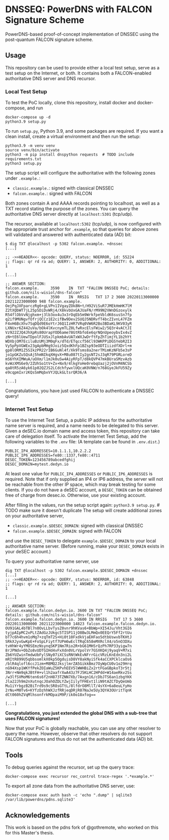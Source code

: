 # DNSSEQ: PowerDNS with FALCON Signature Scheme

PowerDNS-based proof-of-concept implementation of DNSSEC using the post-quantum FALCON signature scheme.

## Usage

This repository can be used to provide either a local test setup, serve as a test setup on the Internet, or both.
It contains both a FALCON-enabled authoritative DNS server and DNS recursor.

### Local Test Setup

To test the PoC locally, clone this repository, install docker and docker-compose, and run

```
docker-compose up -d
python3.9 setup.py
```

To run `setup.py`, Python 3.9, and some packages are required. If you want a clean install, create a virtual
environment and then run the setup:

```
python3.9 -m venv venv
source venv/bin/activate
python3 -m pip install dnspython requests  # TODO include requirements.txt
python3 setup.py
```

The setup script will configure the authoritative with the following zones under `.example.`:

- `classic.example.`: signed with classical DNSSEC
- `falcon.example.`: signed with FALCON

Both zones contain A and AAAA records pointing to localhost, as well as a TXT record stating the purpose of the zones.
You can query the authoritative DNS server directly at `localhost:5301` (tcp/udp).

The recursor, available at `localhost:5302` (tcp/udp), is now configured with the appropriate trust anchor for
`.example`, so that queries for above zones will validated and answered with authenticated data (AD) bit:

```
$ dig TXT @localhost -p 5302 falcon.example. +dnssec
[...]

;; ->>HEADER<<- opcode: QUERY, status: NOERROR, id: 55224
;; flags: qr rd ra ad; QUERY: 1, ANSWER: 2, AUTHORITY: 0, ADDITIONAL: 1

[...]

;; ANSWER SECTION:
falcon.example.		3590	IN	TXT	"FALCON DNSSEQ PoC; details: github.com/nils-wisiol/dns-falcon"
falcon.example.		3590	IN	RRSIG	TXT 17 2 3600 20220113000000 20211223000000 948 falcon.example. OejPqJXFparczRg6+gLVPn1IVgayZOk8N+t/H92ViSuR7JMEkHmHK7lM Z2tXQbWT7jL25pSDiDvWRj4/X8kvbUxGAJUaFN/rM99N2VWnDGzoxylk R54flObVvNjghxm+j3lb3ox4u3x3rOqEb5m9WrkfpeVbldK6susSn7fp q2if9MUNgvfOfrjQCCz1E2cifBw9Dev2SUQJ5NDRvfT4bcZIvnL47FZm F4xH6BcXhv7SqDQd9E6oYtrJ6Q1IzHR7VRq0VW6R2Bo3BDaKL9KV03yR LXNUxr6Z442uVa/bOk4lKvcnymTLZ0LfwRxcElsFWiw2/5Q3r4vACtJI Vz922ZJQ4JhXpRs80UrapYOD6ame78GtRbfoEe6qrNQnUpeoybvIx4vZ zN+tE6lUewTDpolFJUSxJlpkmbAvUATxWXJwDrftFpZhTimjYL1b2hYt WDXbjOM7EciluBzUMj3M0qFx/dTd/ETqccf56Cl93WKPPiDGSYebR2I3 Vy5pPpVGWEx23gApbMHg9Joiz5QxdKhFp1BZsp93eODTIiizdfXDrl+m gp8lORM1Z5SIkzPR22rIB6GuNl4f/Xk9Tsms8a2nerTMimKzNFb5e3sP jo1pGKZuSQsAj5hmNIkqXHgvX+M8u087tIy2gsNT2sJ3qR79PGRLoreD mS6YhXIMWuA/uOXm/l1mJk0uSw4AiyRFpT/d8kQVP47mkBUraSMzvAzb kvWzXMS6e9/2ZUhSo1tV+Zx+Nx9/4lkgYoHe0rebqUazj2jOVnM4NCSb qa8tR5zA6yk61p02QZJS2LCdchfywxlUQcaK0VNW/n768GyeJkFU59Zy e9cqpmIxrzKQsSmMqbxVYJQLkGLtsrQR36/A

[...]
```

Congratulations, you have just used FALCON to authenticate a DNSSEC query!

### Internet Test Setup

To use the Internet Test Setup, a public IP address for the authoritative name server is required, and a name needs to
be delegated to this server. Given a deSEC.io domain name and access token, this repository can take care of delegation
itself. To activate the Internet Test Setup, add the following variables to the `.env` file:
(A template can be found in `.env.dist`.)

```
PUBLIC_IP4_ADDRESSES=10.1.1.1,10.2.2.2
PUBLIC_IP6_ADDRESSES=fe80::1337,fe80::4711
DESEC_TOKEN=123456789abcedfghij
DESEC_DOMAIN=mytest.dedyn.io
```

At least one value for `PUBLIC_IP4_ADDRESSES` or `PUBLIC_IP6_ADDRESSES` is required. Note that if only supplied an IP4
or IP6 address, the server will not be reachable from the other IP space, which may break testing for some clients.
If you do not have a deSEC account, a `DESEC_TOKEN` can be obtained free of charge from desec.io.
Otherwise, use your existing account.

After filling in the values, run the setup script again: `python3.9 setup.py`.  # TODO make sure it doesn't duplicate
The setup will create additional zones on your authoritative server,

- `classic.example.$DESEC_DOMAIN`: signed with classical DNSSEC
- `falcon.example.$DESEC_DOMAIN`: signed with FALCON

and use the `DESEC_TOKEN` to delegate `example.$DESEC_DOMAIN` to your local authoritative name server. (Before running,
make your `DESEC_DOMAIN` exists in your deSEC account.)

To query your authoritative name server, use

```
dig TXT @localhost -p 5302 falcon.example.$DESEC_DOMAIN +dnssec
[...]
;; ->>HEADER<<- opcode: QUERY, status: NOERROR, id: 63848
;; flags: qr rd ra ad; QUERY: 1, ANSWER: 2, AUTHORITY: 0, ADDITIONAL: 1

[...]

;; ANSWER SECTION:
falcon.example.falcon.dedyn.io.	3600 IN	TXT	"FALCON DNSSEQ PoC; details: github.com/nils-wisiol/dns-falcon"
falcon.example.falcon.dedyn.io.	3600 IN	RRSIG	TXT 17 5 3600 20220113000000 20211223000000 14823 falcon.example.falcon.dedyn.io. OU91GAL4bTBl7n0OvLLbvTysZ0vnr9hKVas6+BbWp+XI54Ju/Vht3GI6 tyjpAIpMC2xPLtZAdGzJUkgc5TISP11jO8Bw3LMmQx0EEQrY5Ff2rtUu bT7c6h4hvm1oMq7+zqTmT2S+Hi0t10FxdkVjaEHFao5dtbUswvbTKHtJ SRkXJyvGwKpE+FoSpLFiytf7UPm6wEclTRqC658eMXRclX4/o5nO3DXu tvHhWr4yYMOSEmzNsynqSKP1Nm7Rio2R+bG61MHSrQzPh7RP33yigw7n 8rJPNdv+ObZo8vUDTGIHd4vFxXdn0VLrVpolVr7GSXKQ4j9yaqV+M7xi Zb6YUZwinTmdwUbFylSNy07iXCSsRNtWkEvNFrrGicVRzLKnEdn3ni2L mRItR899U5qbbsomlkX0kp5OgduisD8VY8akNyiSfk4aCCXPCklcaOs6 /blR4qlofl6ccJ1zm+M8MQ2JksjlmrZA5GikkBmz7OyWpCU0v1o29Hrq nG94Xsp1WKYfPekZOIaWuZ5KPvhEEV5lWWHBiZx2rtFGaGBpkoT3r5tj 3Nrr+Nm9qkJBtFH+vl1h2aafrXwA43z7FJ5KLHC2HPdd+W14aeRkv2Ss /w3lfSVMoM6ten6s6f2nH873TZNN7Xb/7Axgn16/cDbJTS6an1zbgYHX Jla22Jh9m2nXutnqcJOahOZDLYZwjIilyTFHExt1liN9tAZCfDyQeUmb Mu1iYrbgzB2BiTrd9s9cSR8sGTtL/8lfdrO8MllT/4sYX+6a8euLYyHo 2rNu+M0Tv6+KYfzDzhhWXJzfRRjeqDRjR07NaJe5Uy3QYA3OUritTqnK dCt060hZVqMlhsonfrkMOpaiM9P/ik0o18xfog==

[...]
```

**Congratulations, you just extended the global DNS with a sub-tree that uses FALCON signatures!**

Now that your PoC is globally reachable, you can use any other resolver to query the name.
However, observe that other resolvers do not support FALCON signatures and thus do not set the authenticated data (AD)
bit.

## Tools

To debug queries against the recursor, set up the query trace:

```
docker-compose exec recursor rec_control trace-regex '.*example.*'
```

To export all zone data from the authoritative DNS server, use:

```
docker-compose exec auth bash -c 'echo ".dump" | sqlite3 /var/lib/powerdns/pdns.sqlite3'
```

## Acknowledgements

This work is based on the pdns fork of @gothremote, who worked on this for this Master's thesis.
